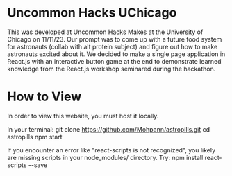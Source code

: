 # Uncommon Hacks UChicago
This was developed at Uncommon Hacks Makes at the University of Chicago on 11/11/23. Our prompt was to come up with a future food system for astronauts (collab with alt protein subject) and figure out how to make astronauts excited about it.
We decided to make a single page application in React.js with an interactive button game at the end to demonstrate learned knowledge from the React.js workshop seminared during the hackathon. 

# How to View
In order to view this website, you must host it locally. 

In your terminal:
git clone https://github.com/Mohpann/astropills.git
cd astropills
npm start

If you encounter an error like "react-scripts is not recognized", you likely are missing scripts in your node_modules/ directory. 
Try:
npm install react-scripts --save
